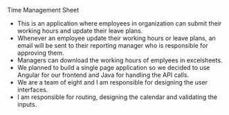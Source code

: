 Time Management Sheet

* This is an application where employees in organization can submit their working hours and update their leave plans.
* Whenever an employee update their working hours or leave plans, an email will be sent to their reporting manager who is responsible for approving them.
* Managers can download the working hours of emplyees in excelsheets.
* We planned to build a single page application so we decided to use Angular for our frontend and Java for handling the API calls.
* We are a team of eight and I am responsible for designing the user interfaces.
* I am responsible for routing, designing the calendar and validating the inputs.

